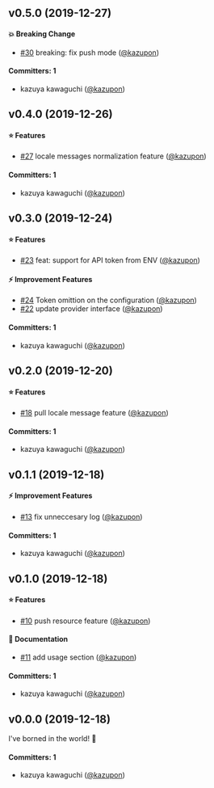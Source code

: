 
## v0.5.0 (2019-12-27)

#### :boom: Breaking Change
* [#30](https://github.com/kazupon/poeditor-service-provider/pull/30) breaking: fix push mode ([@kazupon](https://github.com/kazupon))

#### Committers: 1
- kazuya kawaguchi ([@kazupon](https://github.com/kazupon))


## v0.4.0 (2019-12-26)

#### :star: Features
* [#27](https://github.com/kazupon/poeditor-service-provider/pull/27) locale messages normalization feature ([@kazupon](https://github.com/kazupon))

#### Committers: 1
- kazuya kawaguchi ([@kazupon](https://github.com/kazupon))


## v0.3.0 (2019-12-24)

#### :star: Features
* [#23](https://github.com/kazupon/poeditor-service-provider/pull/23) feat: support for API token from ENV ([@kazupon](https://github.com/kazupon))

#### :zap: Improvement Features
* [#24](https://github.com/kazupon/poeditor-service-provider/pull/24) Token omittion on the configuration ([@kazupon](https://github.com/kazupon))
* [#22](https://github.com/kazupon/poeditor-service-provider/pull/22) update provider interface ([@kazupon](https://github.com/kazupon))

#### Committers: 1
- kazuya kawaguchi ([@kazupon](https://github.com/kazupon))


## v0.2.0 (2019-12-20)

#### :star: Features
* [#18](https://github.com/kazupon/poeditor-service-provider/pull/18) pull locale message feature ([@kazupon](https://github.com/kazupon))

#### Committers: 1
- kazuya kawaguchi ([@kazupon](https://github.com/kazupon))


## v0.1.1 (2019-12-18)

#### :zap: Improvement Features
* [#13](https://github.com/kazupon/poeditor-service-provider/pull/13) fix unneccesary log ([@kazupon](https://github.com/kazupon))

#### Committers: 1
- kazuya kawaguchi ([@kazupon](https://github.com/kazupon))


## v0.1.0 (2019-12-18)

#### :star: Features
* [#10](https://github.com/kazupon/poeditor-service-provider/pull/10) push resource feature ([@kazupon](https://github.com/kazupon))

#### :pencil: Documentation
* [#11](https://github.com/kazupon/poeditor-service-provider/pull/11) add usage section ([@kazupon](https://github.com/kazupon))

#### Committers: 1
- kazuya kawaguchi ([@kazupon](https://github.com/kazupon))

## v0.0.0 (2019-12-18)

I've borned in the world! :tada:

#### Committers: 1
- kazuya kawaguchi ([@kazupon](https://github.com/kazupon))
